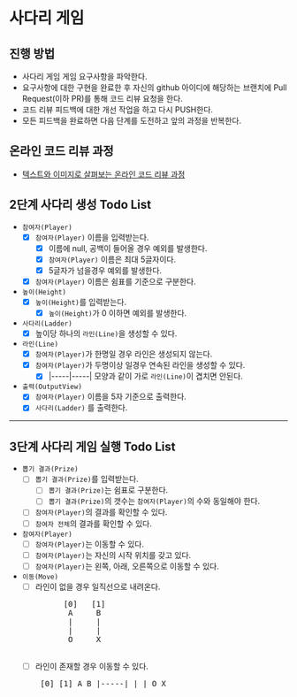 # 사다리 게임
## 진행 방법
* 사다리 게임 게임 요구사항을 파악한다.
* 요구사항에 대한 구현을 완료한 후 자신의 github 아이디에 해당하는 브랜치에 Pull Request(이하 PR)를 통해 코드 리뷰 요청을 한다.
* 코드 리뷰 피드백에 대한 개선 작업을 하고 다시 PUSH한다.
* 모든 피드백을 완료하면 다음 단계를 도전하고 앞의 과정을 반복한다.

## 온라인 코드 리뷰 과정
* [텍스트와 이미지로 살펴보는 온라인 코드 리뷰 과정](https://github.com/nextstep-step/nextstep-docs/tree/master/codereview)

## 2단계 사다리 생성 Todo List
- `참여자(Player)`
    - [x] `참여자(Player)` 이름을 입력받는다.
        - [x] 이름에 null, 공백이 들어올 경우 예외를 발생한다.
        - [x] `참여자(Player)` 이름은 최대 5글자이다.
        - [x] 5글자가 넘을경우 예외를 발생한다.
    - [x] `참여자(Player)` 이름은 쉼표를 기준으로 구분한다.
        
- `높이(Height)` 
    - [x] `높이(Height)`를 입력받는다.
        - [x] `높이(Height)`가 0 이하면 예외를 발생한다.

- `사다리(Ladder)`
    - [x] 높이당 하나의 `라인(Line)`을 생성할 수 있다.
        
- `라인(Line)`
    - [x] `참여자(Player)`가 한명일 경우 라인은 생성되지 않는다.
    - [x] `참여자(Player)`가 두명이상 일경우 연속된 라인을 생성할 수 있다.
        - [x] |-----|-----| 모양과 같이 가로 `라인(Line)`이 겹치면 안된다.

- `출력(OutputView)`
    - [x] `참여자(Player)` 이름을 5자 기준으로 출력한다.
    - [x] `사다리(Ladder)` 를 출력한다.
        
---

## 3단계 사다리 게임 실행 Todo List
- `뽑기 결과(Prize)`
    - [ ] `뽑기 결과(Prize)`를 입력받는다.
        - [ ] `뽑기 결과(Prize)`는 쉼표로 구분한다.
        - [ ] `뽑기 결과(Prize)`의 갯수는 `참여자(Player)`의 수와 동일해야 한다.
    - [ ] `참여자(Player)`의 결과를 확인할 수 있다.
    - [ ] `참여자 전체`의 결과를 확인할 수 있다.

- `참여자(Player)`
    - [ ] `참여자(Player)`는 이동할 수 있다.
    - [ ] `참여자(Player)`는 자신의 시작 위치를 갖고 있다.
    - [ ] `참여자(Player)`는 왼쪽, 아래, 오른쪽으로 이동할 수 있다.

- `이동(Move)`
    - [ ] 라인이 없을 경우 일직선으로 내려온다.
        <pre>
            [0]   [1]
             A     B
             |     |
             |     |
             O     X
        </pre> 
    - [ ] 라인이 존재할 경우 이동할 수 있다.
            <pre>
                [0]   [1]
                 A     B
                 |-----|
                 |     |
                 O     X
            </pre>
